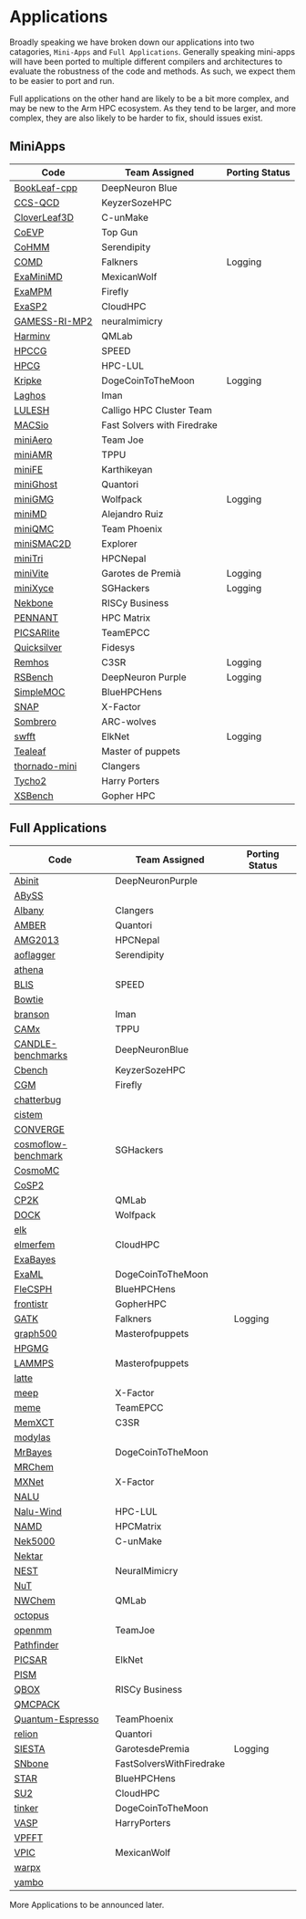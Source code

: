 # Applications

Broadly speaking we have broken down our applications into two catagories, `Mini-Apps` and `Full Applications`.
Generally speaking mini-apps will have been ported to multiple different compilers and architectures to evaluate the robustness of the code and methods.
As such, we expect them to be easier to port and run.

Full applications on the other hand are likely to be a bit more complex, and may be new to the Arm HPC ecosystem.
As they tend to be larger, and more complex, they are also likely to be harder to fix, should issues exist.

## MiniApps

| Code                                              | Team Assigned                 | Porting Status |
|---------------------------------------------------|-------------------------------|----------------|
| [BookLeaf-cpp](MiniApps/BookLeaf-cpp/README.md)   | DeepNeuron Blue               |                |
| [CCS-QCD](MiniApps/ccs-qcd/README.md)             | KeyzerSozeHPC                 |                |
| [CloverLeaf3D](MiniApps/CloverLeaf3D/README.md)   | C-unMake                      |                |
| [CoEVP](MiniApps/CoEVP/README.md)                 | Top Gun                       |                |
| [CoHMM](MiniApps/CoHMM/README.md)                 | Serendipity                   |                |
| [COMD](MiniApps/comd/README.md)                   | Falkners                      | Logging        |
| [ExaMiniMD](MiniApps/ExaMiniMD/README.md)         | MexicanWolf                   |                |
| [ExaMPM](MiniApps/ExaMPM/README.md)               | Firefly                       |                |
| [ExaSP2](MiniApps/ExaSP2/README.md)               | CloudHPC                      |                |
| [GAMESS-RI-MP2](MiniApps/GAMESS-RI-MP2/README.md) | neuralmimicry                 |                |
| [Harminv](MiniApps/harminv/README.md)             | QMLab                         |                |
| [HPCCG](MiniApps/HPCCG/README.md)                 | SPEED                         |                |
| [HPCG](MiniApps/HPCG/README.md)                   | HPC-LUL                       |                |
| [Kripke](MiniApps/kripke/README.md)               | DogeCoinToTheMoon             | Logging        |
| [Laghos](MiniApps/laghos/README.md)               | Iman                          |                |
| [LULESH](MiniApps/LULESH/README.md)               | Calligo HPC Cluster Team      |                |
| [MACSio](MiniApps/MACSio/README.md)               | Fast Solvers with Firedrake   |                |
| [miniAero](MiniApps/miniAero/README.md)           | Team Joe                      |                |
| [miniAMR](MiniApps/miniAMR/README.md)             | TPPU                          |                |
| [miniFE](MiniApps/miniFE/README.md)               | Karthikeyan                   |                |
| [miniGhost](MiniApps/miniGhost/README.md)         | Quantori                      |                |
| [miniGMG](Applications/minigmg/README.md)         | Wolfpack                      | Logging        |
| [miniMD](MiniApps/miniMD/README.md)               | Alejandro Ruiz                |                |
| [miniQMC](MiniApps/miniQMC/README.md)             | Team Phoenix                  |                |
| [miniSMAC2D](MiniApps/miniSMAC2D/README.md)       | Explorer                      |                |
| [miniTri](MiniApps/miniTri/README.md)             | HPCNepal                      |                |
| [miniVite](MiniApps/miniVite/README.md)           | Garotes de Premià             | Logging        |
| [miniXyce](MiniApps/miniXyce/README.md)           | SGHackers                     | Logging        |
| [Nekbone](MiniApps/nekbone/README.md)             | RISCy Business                |                |
| [PENNANT](MiniApps/PENNANT/README.md)             | HPC Matrix                    |                |
| [PICSARlite](MiniApps/PICSARlite/README.md)       | TeamEPCC                      |                |
| [Quicksilver](MiniApps/Quicksilver/README.md)     | Fidesys                       |                |
| [Remhos](MiniApps/Remhos/README.md)               | C3SR                          | Logging        |
| [RSBench](MiniApps/RSBench/README.md)             | DeepNeuron Purple             | Logging        |
| [SimpleMOC](MiniApps/SimpleMOC/README.md)         | BlueHPCHens                   |                |
| [SNAP](MiniApps/SNAP/README.md)                   | X-Factor                      |                |
| [Sombrero](MiniApps/sombrero/README.md)           | ARC-wolves                    |                |
| [swfft](MiniApps/swfft/README.md)                 | ElkNet                        | Logging        |
| [Tealeaf](MiniApps/Tealeaf/README.md)             | Master of puppets             |                |
| [thornado-mini](MiniApps/thornado-mini/README.md) | Clangers                      |                |
| [Tycho2](MiniApps/tycho2/README.md)               | Harry Porters                 |                |
| [XSBench](MiniApps/XSBench/README.md)             | Gopher HPC                    |                |



## Full Applications

| Code                                                              | Team Assigned    | Porting Status |
|-------------------------------------------------------------------|------------------|----------------|
| [Abinit](Applications/abinit/README.md)                           | DeepNeuronPurple |                |
| [ABySS](Applications/abyss/README.md)                             |                  |                |
| [Albany](Applications/albany/README.md)                           | Clangers         |                |
| [AMBER](Applications/amber/README.md)                             | Quantori         |                |
| [AMG2013](Applications/amg2013/README.md)                         | HPCNepal         |                |
| [aoflagger](Applications/aoflagger/README.md)                     | Serendipity      |                |
| [athena](Applications/athena/README.md)                           |                  |                |
| [BLIS](Applications/blis/README.md)                               | SPEED            |                |
| [Bowtie](Applications/bowtie/README.md)                           |                  |                |
| [branson](Applications/branson/README.md)                         | Iman             |                |
| [CAMx](Applications/camx/README.md)                               | TPPU             |                |
| [CANDLE-benchmarks](Applications/candle-benchmarks/README.md)     | DeepNeuronBlue   |                |
| [Cbench](Applications/cbench/README.md)                           | KeyzerSozeHPC    |                |
| [CGM](Applications/cgm/README.md)                                 | Firefly          |                |
| [chatterbug](Applications/chatterbug/README.md)                   |                  |                |
| [cistem](Applications/cistem/README.md)                           |                  |                |
| [CONVERGE](Applications/converge/README.md)                       |                  |                |
| [cosmoflow-benchmark](Applications/cosmoflow-benchmark/README.md) | SGHackers        |                |
| [CosmoMC](Applications/cosmomc/README.md)                         |                  |                |
| [CoSP2](Applications/cosp2/README.md)                             |                  |                |
| [CP2K](Applications/cp2k/README.md)                               | QMLab            |                |
| [DOCK](Applications/dock/README.md)                               | Wolfpack         |                |
| [elk](Applications/elk/README.md)                                 |                  |                |
| [elmerfem](Applications/elmerfem/README.md)                       | CloudHPC         |                |
| [ExaBayes](Applications/exabayes/README.md)                       |                  |                |
| [ExaML](Applications/examl/README.md)                             | DogeCoinToTheMoon|                |
| [FleCSPH](Applications/flecsph/README.md)                         | BlueHPCHens      |                |
| [frontistr](Applications/frontistr/README.md)                     | GopherHPC        |                |
| [GATK](Applications/gatk/README.md)                               | Falkners         | Logging        |
| [graph500](Applications/graph500/README.md)                       | Masterofpuppets  |                |
| [HPGMG](Applications/hpgmg/README.md)                             |                  |                |
| [LAMMPS](Applications/lammps/README.md)                           | Masterofpuppets  |                |
| [latte](Applications/latte/README.md)                             |                  |                |
| [meep](Applications/meep/README.md)                               | X-Factor         |                |
| [meme](Applications/meme/README.md)                               | TeamEPCC         |                |
| [MemXCT](Applications/memxct/README.md)                           | C3SR             |                |
| [modylas](Applications/modylas/README.md)                         |                  |                |
| [MrBayes](Applications/mrbayes/README.md)                         |DogeCoinToTheMoon |                |
| [MRChem](Applications/mrchem/README.md)                           |                  |                |
| [MXNet](Applications/mxnet/README.md)                             | X-Factor         |                |
| [NALU](Applications/nalu/README.md)                               |                  |                |
| [Nalu-Wind](Applications/nalu-wind/README.md)                     | HPC-LUL          |                |
| [NAMD](Applications/namd/README.md)                               | HPCMatrix        |                |
| [Nek5000](Applications/nek5000/README.md)                         | C-unMake         |                |
| [Nektar](Applications/nektar/README.md)                           |                  |                |
| [NEST](Applications/nest/README.md)                               | NeuralMimicry    |                |
| [NuT](Applications/nut/README.md)                                 |                  |                |
| [NWChem](Applications/nwchem/README.md)                           | QMLab            |                |
| [octopus](Applications/octopus/README.md)                         |                  |                |
| [openmm](Applications/openmm/README.md)                           | TeamJoe          |                |
| [Pathfinder](Applications/pathfinder/README.md)                   |                  |                |
| [PICSAR](Applications/picsar/README.md)                           | ElkNet           |                |
| [PISM](Applications/pism/README.md)                               |                  |                |
| [QBOX](Applications/qbox/README.md)                               | RISCy Business   |                |
| [QMCPACK](Applications/qmcpack/README.md)                         |                  |                |
| [Quantum-Espresso](Applications/quantum-espresso/README.md)       | TeamPhoenix      |                |
| [relion](Applications/relion/README.md)                           | Quantori         |                |
| [SIESTA](Applications/siesta/README.md)                           | GarotesdePremia  | Logging        |
| [SNbone](Applications/snbone/README.md)                           | FastSolversWithFiredrake|                |
| [STAR](Applications/star/README.md)                               | BlueHPCHens      |                |
| [SU2](Applications/su2/README.md)                                 | CloudHPC         |                |
| [tinker](Applications/tinker/README.md)                           | DogeCoinToTheMoon |                |
| [VASP](Applications/vasp/README.md)                               | HarryPorters     |                |
| [VPFFT](Applications/vpfft/README.md)                             |                  |                |
| [VPIC](Applications/vpic/README.md)                               | MexicanWolf      |                |
| [warpx](Applications/warpx/README.md)                             |                  |                |
| [yambo](Applications/yambo/README.md)                             |                  |                |

More Applications to be announced later.
